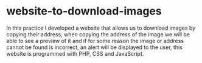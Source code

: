 # website-to-download-images
In this practice I developed a website that allows us to download images by copying their address, when copying the address of the image we will be able to see a preview of it and if for some reason the image or address cannot be found is incorrect, an alert will be displayed to the user, this website is programmed with PHP, CSS and JavaScript.

